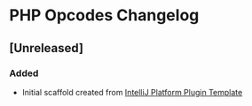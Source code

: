 <!-- Keep a Changelog guide -> https://keepachangelog.com -->

# PHP Opcodes Changelog

## [Unreleased]
### Added
- Initial scaffold created from [IntelliJ Platform Plugin Template](https://github.com/JetBrains/intellij-platform-plugin-template)
